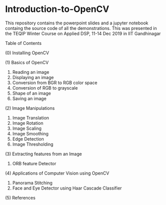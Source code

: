 # Introduction-to-OpenCV
This repository contains the powerpoint slides and a jupyter notebook containg the source code of all the demonstrations. This was presented in the TEQIP Winter Course on Applied DSP, 11-14 Dec 2019 in IIT Gandhinagar

Table of Contents

(0) Installing OpenCV

(1) Basics of OpenCV
1. Reading an image
2. Displaying an image
3. Conversion from BGR to RGB color space
4. Conversion of RGB to grayscale
5. Shape of an image
6. Saving an image

(2) Image Manipulations
1. Image Translation
2. Image Rotation
3. Image Scaling
4. Image Smoothing
5. Edge Detection
6. Image Thresholding

(3) Extracting features from an Image
1. ORB feature Detector

(4) Applications of Computer Vision using OpenCV
1. Panorama Stitching
2. Face and Eye Detector using Haar Cascade Classifier

(5) References

